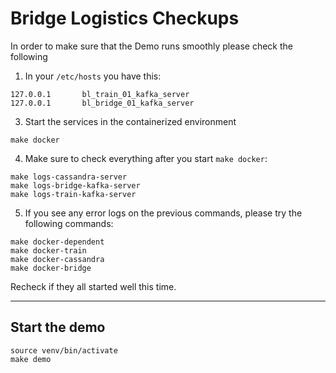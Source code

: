 # Bridge Logistics Checkups

In order to make sure that the Demo runs smoothly please check the following

1. In your `/etc/hosts` you have this:

```shell
127.0.0.1       bl_train_01_kafka_server
127.0.0.1       bl_bridge_01_kafka_server
```
3. Start the services in the containerized environment

```shell
make docker
```

4. Make sure to check everything after you start `make docker`:

```shell
make logs-cassandra-server
make logs-bridge-kafka-server
make logs-train-kafka-server
```

5. If you see any error logs on the previous commands, please try the following commands:

```shell
make docker-dependent
make docker-train
make docker-cassandra
make docker-bridge
```

Recheck if they all started well this time.

---

## Start the demo

```shell
source venv/bin/activate
make demo
```